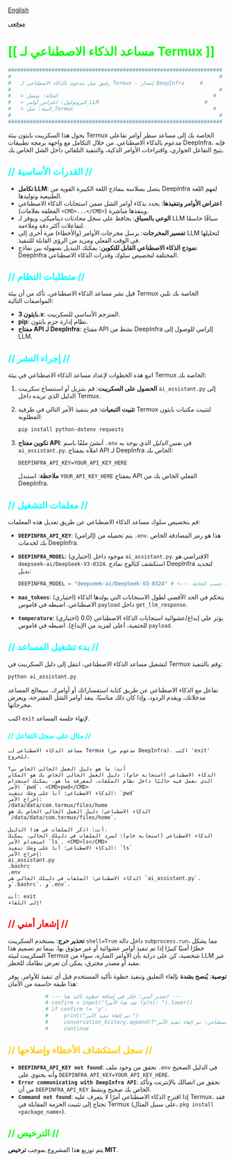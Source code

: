[English](README.md)

[موقعي](https://marwangpt237.github.io/Nefy/)
# <span style="color: #00ff00;">[[ مساعد الذكاء الاصطناعي لـ Termux ]]</span>

```bash
#####################################################################
#                                                                   #
#   رفيق شل مدعوم بالذكاء الاصطناعي لـ Termux - إصدار DeepInfra     #
#                                                                   #
#   > الحالة: متصل                                                  #
#   > البروتوكول: اعتراض_أوامر_LLM                                  #
#   > البيئة: شل_Termux                                             #
#                                                                   #
#####################################################################
```

يحول هذا السكريبت بايثون بيئة Termux الخاصة بك إلى مساعد سطر أوامر تفاعلي مدعوم بالذكاء الاصطناعي. من خلال التكامل مع واجهة برمجة تطبيقات DeepInfra، فإنه يتيح التفاعل الحواري، واقتراحات الأوامر الذكية، والتنفيذ التلقائي داخل الشل الخاص بك.

## <span style="color: #00ffff;">// القدرات الأساسية //</span>

*   **تكامل LLM**: يتصل بسلاسة بنماذج اللغة الكبيرة القوية من DeepInfra لفهم اللغة الطبيعية وتوليدها.
*   **اعتراض الأوامر وتنفيذها**: يحدد بذكاء أوامر الشل ضمن استجابات الذكاء الاصطناعي (المغلفة بعلامات `<CMD>...</CMD>`) وينفذها مباشرة.
*   **الوعي بالسياق**: يحافظ على سجل محادثات ديناميكي، ويوفر لـ LLM سياقًا حاسمًا لتفاعلات أكثر دقة وملاءمة.
*   **تفسير المخرجات**: يرسل مخرجات الأوامر (والأخطاء) مرة أخرى إلى LLM لتحليلها في الوقت الفعلي ومزيد من الرؤى القابلة للتنفيذ.
*   **نموذج الذكاء الاصطناعي القابل للتكوين**: يمكنك التبديل بسهولة بين نماذج DeepInfra المختلفة لتخصيص سلوك وقدرات الذكاء الاصطناعي.

## <span style="color: #00ffff;">// متطلبات النظام //</span>

قبل نشر مساعد الذكاء الاصطناعي، تأكد من أن بيئة Termux الخاصة بك تلبي المواصفات التالية:

*   **بايثون 3.x**: المترجم الأساسي للسكريبت.
*   **pip**: نظام إدارة حزم بايثون.
*   **مفتاح API لـ DeepInfra**: مفتاح API نشط من DeepInfra إلزامي للوصول إلى LLM.

## <span style="color: #00ffff;">// إجراء النشر //</span>

اتبع هذه الخطوات لإعداد مساعد الذكاء الاصطناعي في بيئة Termux الخاصة بك:

1.  **الحصول على السكريبت**: قم بتنزيل أو استنساخ سكريبت `ai_assistant.py` إلى الدليل الذي تريده داخل Termux.

2.  **تثبيت التبعيات**: قم بتنفيذ الأمر التالي في طرفية Termux لتثبيت مكتبات بايثون المطلوبة:

    ```bash
    pip install python-dotenv requests
    ```

3.  **تكوين مفتاح API**: أنشئ ملفًا باسم `.env` في *نفس الدليل* الذي يوجد به `ai_assistant.py`. املأه بمفتاح API لـ DeepInfra الخاص بك:

    ```text
    DEEPINFRA_API_KEY=YOUR_API_KEY_HERE
    ```
    **ملاحظة**: استبدل `YOUR_API_KEY_HERE` بمفتاح API الفعلي الخاص بك من DeepInfra.

## <span style="color: #00ffff;">// معلمات التشغيل //</span>

قم بتخصيص سلوك مساعد الذكاء الاصطناعي عن طريق تعديل هذه المعلمات:

*   **`DEEPINFRA_API_KEY`**: (إلزامي) يتم تحميله من `.env`. هذا هو رمز المصادقة الخاص بك لخدمات DeepInfra.

*   **`DEEPINFRA_MODEL`**: (اختياري) موجود داخل `ai_assistant.py`. الافتراضي هو `deepseek-ai/DeepSeek-V3-0324`. استكشف كتالوج نماذج DeepInfra لتحديد بديل:

    ```python
    DEEPINFRA_MODEL = "deepseek-ai/DeepSeek-V3-0324" # <--- اضبط حسب الحاجة
    ```

*   **`max_tokens`**: (اختياري) يتحكم في الحد الأقصى لطول الاستجابات التي يولدها الذكاء الاصطناعي. اضبطه في قاموس `payload` داخل `get_llm_response`.

*   **`temperature`**: (اختياري) يؤثر على إبداع/عشوائية استجابات الذكاء الاصطناعي (0.0 للحتمية، أعلى لمزيد من الإبداع). اضبطه في قاموس `payload`.

## <span style="color: #00ffff;">// بدء تشغيل المساعد //</span>

لتشغيل مساعد الذكاء الاصطناعي، انتقل إلى دليل السكريبت في Termux وقم بالتنفيذ:

```bash
python ai_assistant.py
```

تفاعل مع الذكاء الاصطناعي عن طريق كتابة استفساراتك أو أوامرك. سيعالج المساعد مدخلاتك، ويقدم الردود، وإذا كان ذلك مناسبًا، ينفذ أوامر الشل المقترحة، ويعرض مخرجاتها.

اكتب `exit` لإنهاء جلسة المساعد.

### <span style="color: #00ffff;">// مثال على سجل التفاعل //</span>

```text
مساعد الذكاء الاصطناعي لـ Termux (مدعوم من DeepInfra). اكتب 'exit' للخروج.

أنت: ما هو دليل العمل الحالي الخاص بي؟
الذكاء الاصطناعي (استجابة خام): دليل العمل الحالي الخاص بك هو المكان الذي تعمل فيه حاليًا داخل نظام الملفات. لمعرفة ما هو، يمكنك استخدام الأمر `pwd`. <CMD>pwd</CMD>
الذكاء الاصطناعي: أنا على وشك تنفيذ: `pwd`
إخراج الأمر:
/data/data/com.termux/files/home
الذكاء الاصطناعي: دليل العمل الحالي الخاص بك هو `/data/data/com.termux/files/home`.

أنت: اذكر الملفات في هذا الدليل.
الذكاء الاصطناعي (استجابة خام): لسرد الملفات في دليلك الحالي، يمكنك استخدام الأمر `ls`. <CMD>ls</CMD>
الذكاء الاصطناعي: أنا على وشك تنفيذ: `ls`
إخراج الأمر:
ai_assistant.py
.bashrc
.env
الذكاء الاصطناعي: الملفات في دليلك الحالي هي `ai_assistant.py`، و`.bashrc`، و`.env`.

أنت: exit
إلى اللقاء!
```

## <span style="color: #ff0000;">// إشعار أمني //</span>

**تحذير حرج**: يستخدم السكريبت `shell=True` داخل دالة `subprocess.run`، مما يشكل خطرًا أمنيًا كبيرًا إذا تم تنفيذ أوامر عشوائية أو غير موثوق بها. بينما تم تصميم هذا السكريبت لبيئة Termux شخصية، كن على دراية بأن الأوامر الضارة، سواء من LLM غير مقيد أو مصدر مخترق، يمكن أن تعرض نظامك للخطر.

**توصية**: **يُنصح بشدة** بإلغاء التعليق وتنفيذ خطوة تأكيد المستخدم قبل أي تنفيذ للأوامر. يوفر هذا طبقة حاسمة من الأمان:

```python
            # --- تحذير أمني: فكر في إضافة خطوة تأكيد هنا! ---
            # confirm = input("نفذ هذا الأمر؟ (y/n): ").lower()
            # if confirm != 'y':
            #     print("تم إلغاء تنفيذ الأمر.")
            #     conversation_history.append(f"الذكاء الاصطناعي: تم إلغاء تنفيذ الأمر.")
            #     continue
```

## <span style="color: #ffcc00;">// سجل استكشاف الأخطاء وإصلاحها //</span>

*   **`DEEPINFRA_API_KEY not found`**: تحقق من وجود ملف `.env` في الدليل الصحيح وأنه يحتوي على `DEEPINFRA_API_KEY=YOUR_API_KEY_HERE`.
*   **`Error communicating with DeepInfra API`**: تحقق من اتصالك بالإنترنت وتأكد من أن `DEEPINFRA_API_KEY` الخاص بك صحيح ونشط.
*   **`Command not found`**: إذا اقترح الذكاء الاصطناعي أمرًا لا يتعرف عليه Termux، فقد تحتاج إلى تثبيت الحزمة المقابلة في Termux (على سبيل المثال، `pkg install <package_name>`).

## <span style="color: #00ff00;">// الترخيص //</span>

يتم توزيع هذا المشروع بموجب **ترخيص MIT**.

